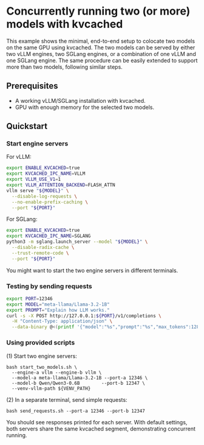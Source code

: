 # Concurrently running two (or more) models with kvcached

This example shows the minimal, end-to-end setup to colocate two models on the same GPU using kvcached. The two models can be served by either two vLLM engines, two SGLang engines, or a combination of one vLLM and one SGLang engine. The same procedure can be easily extended to support more than two models, following similar steps.

## Prerequisites
- A working vLLM/SGLang installation with kvcached.
- GPU with enough memory for the selected two models.

## Quickstart

### Start engine servers

For vLLM:

```bash
export ENABLE_KVCACHED=true
export KVCACHED_IPC_NAME=VLLM
export VLLM_USE_V1=1
export VLLM_ATTENTION_BACKEND=FLASH_ATTN
vllm serve "${MODEL}" \
  --disable-log-requests \
  --no-enable-prefix-caching \
  --port "${PORT}"
```

For SGLang:

```bash
export ENABLE_KVCACHED=true
export KVCACHED_IPC_NAME=SGLANG
python3 -m sglang.launch_server --model "${MODEL}" \
  --disable-radix-cache \
  --trust-remote-code \
  --port "${PORT}"
```

You might want to start the two engine servers in different terminals.

### Testing by sending requests

```bash
export PORT=12346
export MODEL="meta-llama/Llama-3.2-1B"
export PROMPT="Explain how LLM works."
curl -s -X POST http://127.0.0.1:${PORT}/v1/completions \
  -H "Content-Type: application/json" \
  --data-binary @<(printf '{"model":"%s","prompt":"%s","max_tokens":128,"top_p":1,"seed":0}' "$MODEL" "$PROMPT")
```

### Using provided scripts

(1) Start two engine servers:

```
bash start_two_models.sh \
  --engine-a vllm --engine-b vllm \
  --model-a meta-llama/Llama-3.2-1B --port-a 12346 \
  --model-b Qwen/Qwen3-0.6B        --port-b 12347 \
  --venv-vllm-path ${VENV_PATH}
```

(2) In a separate terminal, send simple requests:

```
bash send_requests.sh --port-a 12346 --port-b 12347
```

You should see responses printed for each server. With default settings, both servers share the same kvcached segment, demonstrating concurrent running.

